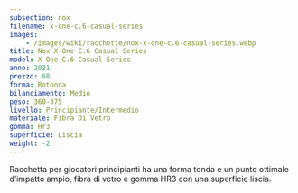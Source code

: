```yaml
---
subsection: nox
filename: x-one-c.6-casual-series
images:
    - /images/wiki/racchette/nox-x-one-c.6-casual-series.webp
title: Nox X-One C.6 Casual Series
model: X-One C.6 Casual Series
anno: 2021
prezzo: 68
forma: Rotonda
bilanciamento: Medio
peso: 360-375
livello: Principiante/Intermedio
materiale: Fibra Di Vetro
gomma: Hr3
superficie: Liscia
weight: -2
---
```

Racchetta per giocatori principianti ha una forma tonda e un punto ottimale d’impatto ampio, fibra di vetro e gomma HR3 con una superficie liscia.